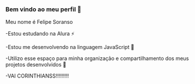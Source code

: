 ### Bem vindo ao meu perfil 👋
Meu nome é Felipe Soranso

-Estou estudando na Alura ⚡

-Estou me desenvolvendo na linguagem JavaScript 🌱

-Utilizo esse espaço para minha organização e compartilhamento dos meus projetos desenvolvidos 🔭

-VAI CORINTHIANSS!!!!!!!!!

<!--
**FelipeSoranso/FelipeSoranso** is a ✨ _special_ ✨ repository because its `README.md` (this file) appears on your GitHub profile.

Here are some ideas to get you started:

- 🔭 I’m currently working on ...
- 🌱 I’m currently learning ...
- 👯 I’m looking to collaborate on ...
- 🤔 I’m looking for help with ...
- 💬 Ask me about ...
- 📫 How to reach me: ...
- 😄 Pronouns: ...
- ⚡ Fun fact: ...
-->
